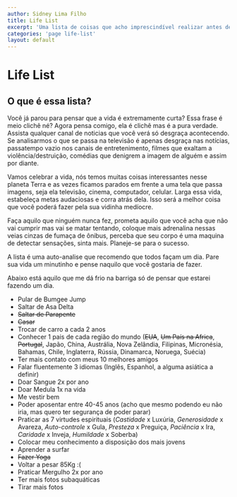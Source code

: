 ```yaml
---
author: Sidney Lima Filho
title: Life List
excerpt: 'Uma lista de coisas que acho imprescindível realizar antes de morrer.'
categories: 'page life-list'
layout: default
---
```


# Life List

## O que é essa lista?

Você já parou para pensar que a vida é extremamente curta? Essa frase é meio clichê né? Agora pensa comigo, ela é clichê mas é a pura verdade. Assista qualquer canal de noticias que você verá só desgraça acontecendo. Se analisarmos o que se passa na televisão é apenas desgraça nas notícias, passatempo vazio nos canais de entretenimento, filmes que exaltam a violência/destruição, comédias que denigrem a imagem de alguém e assim por diante.

Vamos celebrar a vida, nós temos muitas coisas interessantes nesse planeta Terra e as vezes ficamos parados em frente a uma tela que passa imagens, seja ela televisão, cinema, computador, celular. Larga essa vida, estabeleça metas audaciosas e corra atrás dela. Isso será a melhor coisa que você poderá fazer pela sua vidinha medíocre.

Faça aquilo que ninguém nunca fez, prometa aquilo que você acha que não vai cumprir mas vai se matar tentando, coloque mais adrenalina nessas veias cinzas de fumaça de ônibus, perceba que seu corpo é uma maquina de detectar sensações, sinta mais. Planeje-se para o sucesso.

A lista é uma auto-analise que recomendo que todos façam um dia. Pare sua vida um minutinho e pense naquilo que você gostaria de fazer.

Abaixo está aquilo que me dá frio na barriga só de pensar que estarei fazendo um dia.

+ Pular de Bumgee Jump
+ Saltar de Asa Delta
+ ~~Saltar de Parapente~~
+ ~~Casar~~
+ Trocar de carro a cada 2 anos
+ Conhecer 1 pais de cada região do mundo (~~EUA~~, ~~Um País na Africa~~, ~~Portugal~~, Japão, China, Austrália, Nova Zelândia, Filipinas, Micronésia, Bahamas, Chile, Inglaterra, Rússia, Dinamarca, Noruega, Suécia)
+ Ter mais contato com meus 10 melhores amigos
+ Falar fluentemente 3 idiomas (Inglês, Espanhol, a alguma asiática a definir)
+ Doar Sangue 2x por ano
+ Doar Medula 1x na vida
+ Me vestir bem
+ Poder aposentar entre 40-45 anos (acho que mesmo podendo eu não iria, mas quero ter segurança de poder parar)
+ Praticar as 7 virtudes espirituais (*Castidade* x Luxúria, *Generosidade* x Avareza, *Auto-controle* x Gula, *Presteza* x Preguiça, *Paciência* x Ira, *Caridade* x Inveja, *Humildade* x Soberba)
+ Colocar meu conhecimento a disposição dos mais jovens
+ Aprender a surfar
+ ~~Fazer Yoga~~
+ Voltar a pesar 85Kg :(
+ Praticar Mergulho 2x por ano
+ Ter mais fotos subaquáticas
+ Tirar mais fotos






